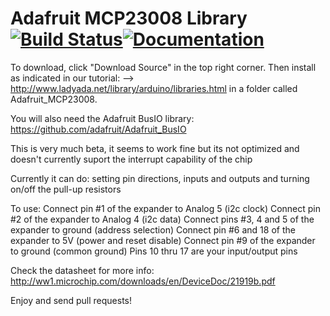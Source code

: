 # Adafruit MCP23008 Library [![Build Status](https://github.com/adafruit/Adafruit-MCP23008-library/workflows/Arduino%20Library%20CI/badge.svg)](https://github.com/adafruit/Adafruit-MCP23008-library/actions)[![Documentation](https://github.com/adafruit/ci-arduino/blob/master/assets/doxygen_badge.svg)](http://adafruit.github.io/Adafruit-MCP23008-library/html/index.html)

To download, click "Download Source" in the top right corner. Then install as indicated in our tutorial:
--> http://www.ladyada.net/library/arduino/libraries.html
in a folder called Adafruit_MCP23008.

You will also need the Adafruit BusIO library: https://github.com/adafruit/Adafruit_BusIO

This is very much beta, it seems to work fine but its not optimized and doesn't currently suport the interrupt capability of the chip

Currently it can do: setting pin directions, inputs and outputs and turning on/off the pull-up resistors

To use:
Connect pin #1 of the expander to Analog 5 (i2c clock)
Connect pin #2 of the expander to Analog 4 (i2c data)
Connect pins #3, 4 and 5 of the expander to ground (address selection)
Connect pin #6 and 18 of the expander to 5V (power and reset disable)
Connect pin #9 of the expander to ground (common ground)
Pins 10 thru 17 are your input/output pins

Check the datasheet for more info: http://ww1.microchip.com/downloads/en/DeviceDoc/21919b.pdf

Enjoy and send pull requests!
